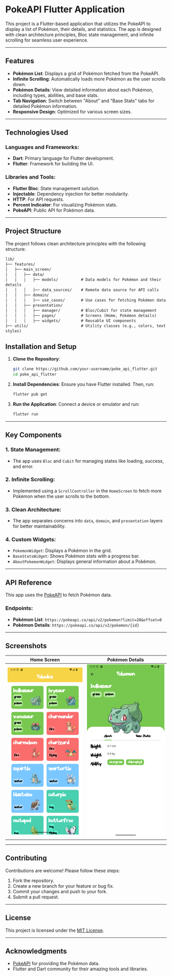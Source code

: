  
# PokeAPI Flutter Application

This project is a Flutter-based application that utilizes the PokeAPI to display a list of Pokémon, their details, and statistics. The app is designed with clean architecture principles, Bloc state management, and infinite scrolling for seamless user experience.

---

## Features

- **Pokémon List**: Displays a grid of Pokémon fetched from the PokeAPI.
- **Infinite Scrolling**: Automatically loads more Pokémon as the user scrolls down.
- **Pokémon Details**: View detailed information about each Pokémon, including types, abilities, and base stats.
- **Tab Navigation**: Switch between "About" and "Base Stats" tabs for detailed Pokémon information.
- **Responsive Design**: Optimized for various screen sizes.

---

## Technologies Used

### Languages and Frameworks:
- **Dart**: Primary language for Flutter development.
- **Flutter**: Framework for building the UI. 

### Libraries and Tools:
- **Flutter Bloc**: State management solution.
- **Injectable**: Dependency injection for better modularity.
- **HTTP**: For API requests.
- **Percent Indicator**: For visualizing Pokémon stats.
- **PokeAPI**: Public API for Pokémon data.

---

## Project Structure

The project follows clean architecture principles with the following structure:
 
```
lib/
├── features/
│   ├── main_screen/
│   │   ├── data/
│   │   │   ├── models/          # Data models for Pokémon and their details
│   │   │   ├── data_sources/    # Remote data source for API calls
│   │   ├── domain/
│   │   │   ├── use_cases/       # Use cases for fetching Pokémon data
│   │   ├── presentation/
│   │   │   ├── manager/         # Bloc/Cubit for state management
│   │   │   ├── pages/           # Screens (Home, Pokémon details)
│   │   │   ├── widgets/         # Reusable UI components
├── utils/                       # Utility classes (e.g., colors, text styles)
```

## Installation and Setup

1. **Clone the Repository**:
   ```bash
   git clone https://github.com/your-username/poke_api_flutter.git
   cd poke_api_flutter
   ```

2. **Install Dependencies**:
   Ensure you have Flutter installed. Then, run:
   ```bash
   flutter pub get
   ```

3. **Run the Application**:
   Connect a device or emulator and run:
   ```bash
   flutter run
   ```

---

## Key Components

### 1. **State Management**:
- The app uses `Bloc` and `Cubit` for managing states like loading, success, and error.

### 2. **Infinite Scrolling**:
- Implemented using a `ScrollController` in the `HomeScreen` to fetch more Pokémon when the user scrolls to the bottom.

### 3. **Clean Architecture**:
- The app separates concerns into `data`, `domain`, and `presentation` layers for better maintainability.

### 4. **Custom Widgets**:
- `PokemonWidget`: Displays a Pokémon in the grid.
- `BaseStatsWidget`: Shows Pokémon stats with a progress bar.
- `AboutPokemonWidget`: Displays general information about a Pokémon.

---

## API Reference

This app uses the [PokeAPI](https://pokeapi.co/) to fetch Pokémon data.

### Endpoints:
- **Pokémon List**: `https://pokeapi.co/api/v2/pokemon?limit=20&offset=0`
- **Pokémon Details**: `https://pokeapi.co/api/v2/pokemon/{id}`

---

## Screenshots

| Home Screen | Pokémon Details |
|-------------|-----------------|
| ![Home](https://github.com/IzraelAA/poke_api/blob/b68fbb6c647200001c6f8e909a6e3141762f05dd/images/home.png) | ![Details](https://github.com/IzraelAA/poke_api/blob/b68fbb6c647200001c6f8e909a6e3141762f05dd/images/detail.png) |

---

## Contributing

Contributions are welcome! Please follow these steps:

1. Fork the repository.
2. Create a new branch for your feature or bug fix.
3. Commit your changes and push to your fork.
4. Submit a pull request.

---

## License

This project is licensed under the [MIT License](LICENSE).

---

## Acknowledgments

- [PokeAPI](https://pokeapi.co/) for providing the Pokémon data.
- Flutter and Dart community for their amazing tools and libraries.
```
